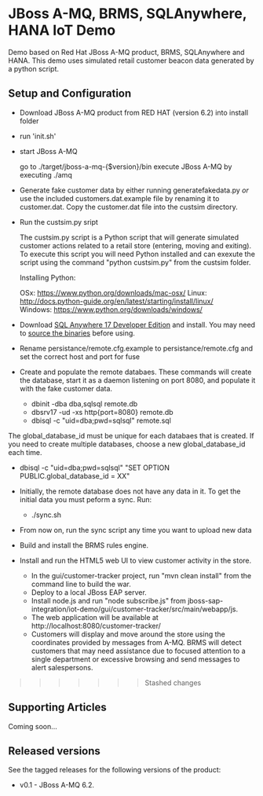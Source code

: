 JBoss A-MQ, BRMS, SQLAnywhere, HANA IoT Demo 
=====================================================================

Demo based on Red Hat JBoss A-MQ product, BRMS, SQLAnywhere and HANA. This demo uses simulated retail customer beacon data generated by a python script. 

Setup and Configuration
-----------------------

- Download JBoss A-MQ product from RED HAT (version 6.2) into install folder

- run 'init.sh' 

- start JBoss A-MQ

   go to ./target/jboss-a-mq-{$version}/bin
   execute JBoss A-MQ by executing ./amq

- Generate fake customer data by either running generatefakedata.py *or* use the included customers.dat.example file by renaming it to customer.dat. Copy the customer.dat file into the custsim directory.

- Run the custsim.py sript

  The custsim.py script is a Python script that will generate simulated customer actions 
  related to a retail store (entering, moving and exiting).
  To execute this script you will need Python installed and can exexute the script using 
  the command "python custsim.py" from the custsim folder. 
  
  Installing Python:

   OSx: https://www.python.org/downloads/mac-osx/ 
   Linux: http://docs.python-guide.org/en/latest/starting/install/linux/    
   Windows: https://www.python.org/downloads/windows/

- Download [SQL Anywhere 17 Developer Edition](https://www.sap.com/cmp/syb/crm-xm15-dwn-dt015/index.html) and install. You may need to [source the binaries](http://dcx.sap.com/index.html#sqla170/en/html/8135b1bb6ce2101499f0f55a54bc1ab2.html) before using.

- Rename persistance/remote.cfg.example to persistance/remote.cfg and set the correct host and port for fuse

- Create and populate the remote databaes. These commands will create the database, start it as a daemon listening on port 8080, and populate it with the fake customer data.

  - dbinit -dba dba,sqlsql remote.db
  - dbsrv17 -ud -xs http{port=8080} remote.db
  - dbisql -c "uid=dba;pwd=sqlsql" remote.sql

The global_database_id must be unique for each databaes that is created. If you need to create multiple databases, choose a new global_database_id each time.

  - dbisql -c "uid=dba;pwd=sqlsql" "SET OPTION PUBLIC.global_database_id = XX"

- Initially, the remote database does not have any data in it. To get the initial data you must peform a sync. Run:

  - ./sync.sh

- From now on, run the sync script any time you want to upload new data

- Build and install the BRMS rules engine.

- Install and run the HTML5 web UI to view customer activity in the store.
  - In the gui/customer-tracker project, run "mvn clean install" from the command line to build the war.
  - Deploy to a local JBoss EAP server.
  - Install node.js and run "node subscribe.js" from jboss-sap-integration/iot-demo/gui/customer-tracker/src/main/webapp/js. 
  - The web application will be available at http://localhost:8080/customer-tracker/
  - Customers will display and move around the store using the coordinates provided by messages from A-MQ. BRMS will detect customers that may need assistance due to focused attention to a single department or excessive browsing and send messages to alert salespersons.
 
 
  
  
>>>>>>> Stashed changes

Supporting Articles
-------------------

Coming soon...


Released versions
-----------------

See the tagged releases for the following versions of the product:

- v0.1 - JBoss A-MQ 6.2.



